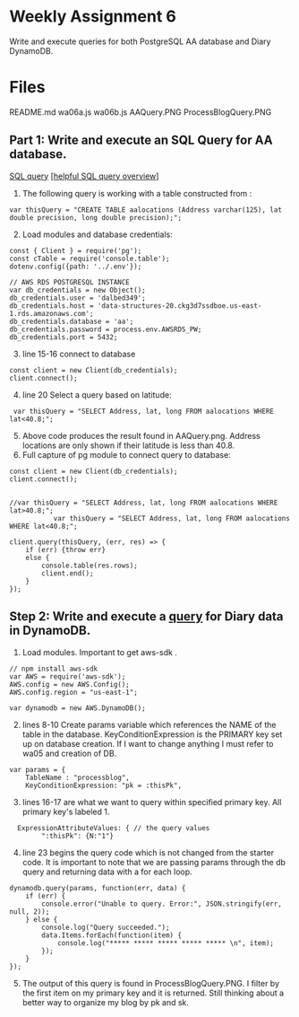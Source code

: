 # Weekly Assignment 6
Write and execute queries for both PostgreSQL AA database and Diary DynamoDB. 

# Files
README.md
wa06a.js
wa06b.js
AAQuery.PNG
ProcessBlogQuery.PNG

## Part 1: Write and execute an SQL Query for AA database.  

[SQL query](https://www.postgresql.org/docs/9.4/queries.html) 
[[helpful SQL query overview](https://beginner-sql-tutorial.com/sql-select-statement.htm)]


1.	The following query is working with a table constructed from :
```
var thisQuery = "CREATE TABLE aalocations (Address varchar(125), lat double precision, long double precision);"; 
```
2.	 Load modules and database credentials: 
```const dotenv = require('dotenv');
const { Client } = require('pg');
const cTable = require('console.table');
dotenv.config({path: '../.env'});

// AWS RDS POSTGRESQL INSTANCE
var db_credentials = new Object();
db_credentials.user = 'dalbed349';
db_credentials.host = 'data-structures-20.ckg3d7ssdboe.us-east-1.rds.amazonaws.com';
db_credentials.database = 'aa';
db_credentials.password = process.env.AWSRDS_PW;
db_credentials.port = 5432;
```
3. line 15-16 connect to database
```
const client = new Client(db_credentials);
client.connect();
```
4. line 20 Select a query based on latitude:
  ```
   var thisQuery = "SELECT Address, lat, long FROM aalocations WHERE lat<40.8;";
```

5. Above code produces the result found in AAQuery.png. Address locations are only shown if their latitude is less than 40.8. 
  6. Full capture of pg module to connect query to database: 
```
const client = new Client(db_credentials);
client.connect();


//var thisQuery = "SELECT Address, lat, long FROM aalocations WHERE lat>40.8;";
           var thisQuery = "SELECT Address, lat, long FROM aalocations WHERE lat<40.8;";

client.query(thisQuery, (err, res) => {
    if (err) {throw err}
    else {
        console.table(res.rows);
        client.end();
    }
});
```


## Step 2: Write and execute a  [query](https://docs.aws.amazon.com/amazondynamodb/latest/APIReference/API_Query.html)  for Diary data in DynamoDB.

1. Load modules. Important to get aws-sdk . 
```
// npm install aws-sdk
var AWS = require('aws-sdk');
AWS.config = new AWS.Config();
AWS.config.region = "us-east-1";

var dynamodb = new AWS.DynamoDB();
```
2.  lines 8-10 Create params variable which references the NAME of the table in the database. KeyConditionExpression is the PRIMARY key set up on database creation. If I want to change anything I must refer to wa05 and creation of DB. 
```
var params = {
    TableName : "processblog",
    KeyConditionExpression: "pk = :thisPk",
```
3. lines 16-17 are what we want to query within specified primary key. All primary key's labeled 1.  
```
  ExpressionAttributeValues: { // the query values
        ":thisPk": {N:"1"}
```
4. line 23 begins the query code which is not changed from the starter code. It is important to note that we are passing params through the db query and returning data with a for each loop. 
```
dynamodb.query(params, function(err, data) {
    if (err) {
        console.error("Unable to query. Error:", JSON.stringify(err, null, 2));
    } else {
        console.log("Query succeeded.");
        data.Items.forEach(function(item) {
            console.log("***** ***** ***** ***** ***** \n", item);
        });
    }
});
```

5. The output of this query is found in ProcessBlogQuery.PNG. I filter by the first item on my primary key and it is returned. Still thinking about a better way to organize my blog by pk and sk. 